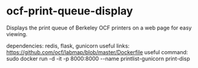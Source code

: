 # ocf-print-queue-display
Displays the print queue of Berkeley OCF printers on a web page for easy viewing.

dependencies: redis, flask, gunicorn
useful links: https://github.com/ocf/labmap/blob/master/Dockerfile
useful command: sudo docker run -d -it -p 8000:8000 --name printlist-gunicorn print-disp
